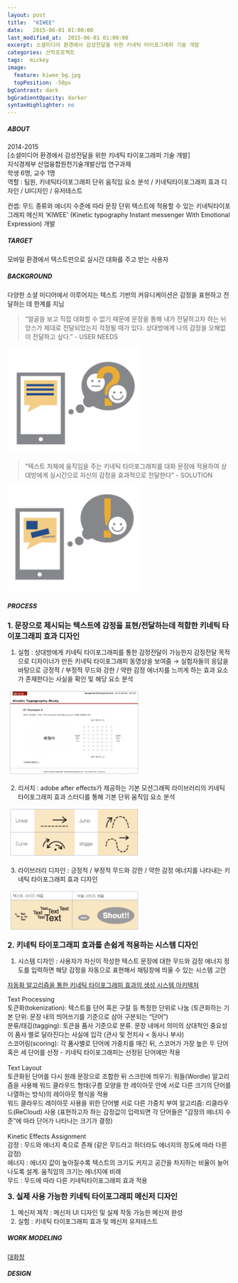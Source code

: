 ```yaml
---
layout: post
title:  "KIWEE"
date:   2015-06-01 01:00:00
last_modified_at:  2015-06-01 01:00:00
excerpt: 소셜미디어 환경에서 감성전달을 위한 키네틱 타이포그래피 기술 개발
categories: 산학프로젝트
tags:  mickey
image:
  feature: kiwee_bg.jpg
  topPosition: -50px
bgContrast: dark
bgGradientOpacity: darker
syntaxHighlighter: no
---
```

<h5><span> ABOUT </span> </h5>

2014-2015 <br/>
[소셜미디어 환경에서 감성전달을 위한 키네틱 타이포그래피 기술 개발] <br/>
지식경제부 산업융합원천기술개발산업 연구과제 <br/>
학생 6명, 교수 1명 <br/>
역할 : 팀원, 키네틱타이포그래피 단위 움직임 요소 분석 / 키네틱타이포그래피 효과 디자인 / UI디자인 / 유저테스트 <br/>

컨셉: 무드 종류와 에너지 수준에 따라 문장 단위 텍스트에 적용할 수 있는 키네틱타이포그래피 메신저 'KIWEE' (Kinetic typography Instant messenger With Emotional Expression) 개발 <br/>

<h5><span> TARGET </span></h5>
모바일 환경에서 텍스트만으로 실시간 대화를 주고 받는 사용자

<h5><span> BACKGROUND </span> </h5>

다양한 소셜 미디어에서 이루어지는 텍스트 기반의 커뮤니케이션은 감정을 표현하고 전달하는 데 한계를 지님 <br/>
<blockquote class="smallQuote">“얼굴을 보고 직접 대화할 수 없기 때문에 문장을 통해 내가 전달하고자 하는 뉘앙스가 제대로 전달되었는지 걱정될 때가 있다. 상대방에게 나의 감정을 오해없이 전달하고 싶다.” - USER NEEDS</blockquote>

<img src="../assets/images/posts/kiwee_problem1.png" alt= "kiweeproblem" style="width: 300px;">

<blockquote class="smallQuote"> "텍스트 자체에 움직임을 주는 키네틱 타이포그래피를 대화 문장에 적용하여 상대방에게 실시간으로 자신의 감정을 효과적으로 전달한다" - SOLUTION </blockquote>

<img src="../assets/images/posts/kiwee_problem2.png" alt= "kiweesolution" style="width: 300px;">

<h5> <span> PROCESS </span> </h5>

<strong><big> 1. 문장으로 제시되는 텍스트에 감정을 표현/전달하는데 적합한 키네틱 타이포그래피 효과 디자인 </big> </strong> <br/>

1) 실험 : 상대방에게 키네틱 타이포그래피를 통한 감정전달이 가능한지 감정전달 목적으로 디자이너가 만든 키네틱 타이포그래피 동영상을 보여줌 → 
실험자들의 응답을 바탕으로 긍정적 / 부정적 무드와 강한 / 약한 감정 에너지를 느끼게 하는 효과 요소가 존재한다는 사실을 확인 및 해당 요소 분석 

<img src="../assets/images/posts/kiwee_process1.png" alt= "kiweeprocess" style="width: 300px;">

2) 리서치 : adobe after effects가 제공하는 기본 모션그래픽 라이브러리의 키네틱 타이포그래피 효과 스터디를 통해 기본 단위 움직임 요소 분석 

<img src="../assets/images/posts/kiwee_process2.png" alt= "kiweeprocess" style="width: 300px;">

3) 라이브러리 디자인 : 긍정적 / 부정적 무드와 강한 / 약한 감정 에너지를 나타내는 키네틱 타이포그래피 효과 디자인

<img src="../assets/images/posts/kiwee_process3.png" alt= "kiweeprocess" style="width: 300px;">

<strong> <big> 2. 키네틱 타이포그래피 효과를 손쉽게 적용하는 시스템 디자인 </big> </strong> <br/>

1) 시스템 디자인 : 사용자가 자신이 작성한 텍스트 문장에 대한 무드와 감정 에너지 정도를 입력하면 해당 감정을 자동으로 표현해서 채팅창에 띄울 수 있는 시스템 고안

<u> 자동화 알고리즘을 통한 키네틱 타이포그래피 효과의 생성 시스템 아키텍처 </u>


<div class="img img--fullContainer img--7xLeading" style="background-image: url({{ site.baseurl_posts_img }}kiwee_process4.png);" alt= "kiwee_kinetictypography effect system architecture"></div>


Text Processing <br/>
토큰화(tokenization): 텍스트를 단어 혹은 구절 등 특정한 단위로 나눔 (토큰화하는 기본 단위: 문장 내의 띄어쓰기를 기준으로 삼아 구분되는 “단어”) <br/>
분류/태깅(tagging): 토큰을 품사 기준으로 분류. 문장 내에서 의미의 상대적인 중요성이 품사 별로 달라진다는 사실에 입각 (관사 및 전치사 < 동사나 부사) <br/>
스코어링(scoring): 각 품사별로 단어에 가중치를 매긴 뒤, 스코어가 가장 높은 두 단어 혹은 세 단어를 선정 - 키네틱 타이포그래피는 선정된 단어에만 적용 <br/>
<br/>
Text Layout <br/>
토큰화된 단어를 다시 원래 문장으로 조합한 뒤 스크린에 띄우기: 워들(Wordle) 알고리즘을 사용해 워드 클라우드 형태(구름 모양을 한 레이아웃 안에 서로 다른 크기의 단어를 나열하는 방식)의 레이아웃 형식을 적용 <br/>
워드 클라우드 레이아웃 사용을 위한 단어별 서로 다른 가중치 부여 알고리즘: 리클라우드(ReCloud) 사용 (표현하고자 하는 감정값이 입력되면 각 단어들은 "감정의 에너지 수준”에 따라 단어가 나타나는 크기가 결정) <br/>
<br/>
Kinetic Effects Assignment <br/>
감정 : 무드와 에너지 축으로 존재 (같은 무드라고 하더라도 에너지의 정도에 따라 다른 감정) <br/>
에너지 : 에너지 값이 높아질수록 텍스트의 크기도 커지고 공간을 차지하는 비율이 늘어나도록 설계. 움직임의 크기는 에너지에 비례 <br/>
무드 : 무드에 따라 다른 키네틱타이포그래피 효과 적용 <br/>

<strong> <big> 3. 실제 사용 가능한 키네틱 타이포그래피 메신저 디자인 </big> </strong>

1) 메신저 제작 : 메신저 UI 디자인 및 실제 작동 가능한 메신저 완성 <br/>
2) 실험 : 키네틱 타이포그래피 효과 및 메신저 유저테스트

<h5> <span> WORK MODELING </span> </h5>
<u> 대화창 </u>
<div class="img img--fullContainer img--16xLeading" style="background-image: url({{ site.baseurl_posts_img }}kiwee_workmodeling1.png);"></div>

<h5> <span> DESIGN </span> </h5>

<div class="img img--fullContainer img--14xLeading" style="background-image: url({{ site.baseurl_posts_img }}kiwee_design1.png);"></div>
<div class="img img--fullContainer img--16xLeading" style="background-image: url({{ site.baseurl_posts_img }}kiwee_design2.png);"></div>

